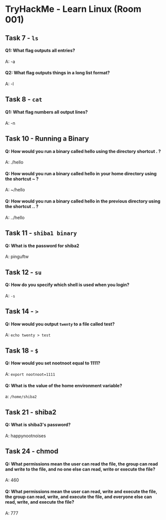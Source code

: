 #  TryHackMe - Learn Linux (Room 001)

## Task 7 - `ls`

#### Q1: What flag outputs all entries?

A: -a

#### Q2: What flag outputs things in a long list format?

A: -l

## Task 8 - `cat`

#### Q1: What flag numbers all output lines?

A: -n

## Task 10 - Running a  Binary

#### Q: How would you run a binary called hello using the directory shortcut . ?

A: ./hello

#### Q: How would you run a binary called hello in your home directory using the shortcut ~ ?

A: ~/hello

#### Q: How would you run a binary called hello in the previous directory using the shortcut .. ?

A: ../hello

## Task 11 - `shiba1 binary`

#### Q: What is the password for shiba2

A: pinguftw

## Task 12 - `su`

#### Q: How do you specify which shell is used when you login?

A: `-s`

## Task 14 - `>`

#### Q: How would you output `twenty` to a file called test?

A: `echo twenty > test`

## Task 18 - `$`

#### Q: How would you set nootnoot equal to 1111?

A: `export nootnoot=1111`

#### Q: What is the value of the home environment variable?

a: `/home/shiba2`

## Task 21 - shiba2

#### Q: What is shiba3's password?

A: happynootnoises

## Task 24 - chmod

#### Q: What permissions mean the user can read the file, the group can read and write to the file, and no one else can read, write or execute the file?

A: 460

#### Q: What permissions mean the user can read, write and execute the file, the group can read, write, and execute the file, and everyone else can read, write, and execute the file?

A: 777